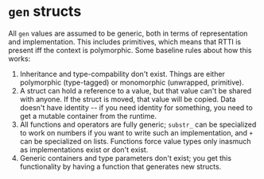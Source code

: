 # `gen` structs
All `gen` values are assumed to be generic, both in terms of representation and
implementation. This includes primitives, which means that RTTI is present iff
the context is polymorphic. Some baseline rules about how this works:

1. Inheritance and type-compability don't exist. Things are either polymorphic
   (type-tagged) or monomorphic (unwrapped, primitive).
2. A struct can hold a reference to a value, but that value can't be shared
   with anyone. If the struct is moved, that value will be copied. Data doesn't
   have identity -- if you need identity for something, you need to get a
   mutable container from the runtime.
3. All functions and operators are fully generic; `substr_` can be specialized
   to work on numbers if you want to write such an implementation, and `+` can
   be specialized on lists. Functions force value types only inasmuch as
   implementations exist or don't exist.
4. Generic containers and type parameters don't exist; you get this
   functionality by having a function that generates new structs.
